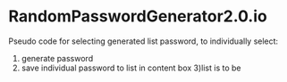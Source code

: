 # RandomPasswordGenerator2.0.io

Pseudo code for selecting generated list password, to individually select:

1) generate password
2) save individual password to list in content box
3)list is to be 